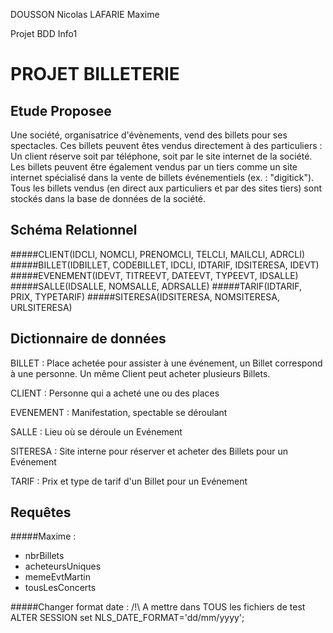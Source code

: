 DOUSSON Nicolas
LAFARIE Maxime

Projet BDD Info1

PROJET BILLETERIE
=================

## Etude Proposee ##

Une société, organisatrice d'évènements, vend des billets pour ses spectacles.
Ces billets peuvent êtes vendus directement à des particuliers :
Un client réserve soit par téléphone, soit par le site internet de la société.
Les billets peuvent être également vendus par un tiers comme un site internet 
spécialisé dans la vente de billets événementiels (ex. : "digitick").
Tous les billets vendus (en direct aux particuliers et par des sites tiers) sont
stockés dans la base de données de la société.

## Schéma Relationnel ##

#####CLIENT(IDCLI, NOMCLI, PRENOMCLI, TELCLI, MAILCLI, ADRCLI)
#####BILLET(IDBILLET, CODEBILLET, IDCLI, IDTARIF, IDSITERESA, IDEVT)
#####EVENEMENT(IDEVT, TITREEVT, DATEEVT, TYPEEVT, IDSALLE)
#####SALLE(IDSALLE, NOMSALLE, ADRSALLE)
#####TARIF(IDTARIF, PRIX, TYPETARIF)
#####SITERESA(IDSITERESA, NOMSITERESA, URLSITERESA)

## Dictionnaire de données ##

BILLET : Place achetée pour assister à une événement, un Billet correspond à une personne. Un même Client peut acheter plusieurs Billets.

CLIENT : Personne qui a acheté une ou des places

EVENEMENT : Manifestation, spectable se déroulant

SALLE : Lieu où se déroule un Evénement

SITERESA : Site interne pour réserver et acheter des Billets pour un Evénement

TARIF : Prix et type de tarif d'un Billet pour un Evénement


## Requêtes ##

#####Maxime :
- nbrBillets
- acheteursUniques
- memeEvtMartin
- tousLesConcerts


#####Changer format date :
/!\ A mettre dans TOUS les fichiers de test
ALTER SESSION set NLS_DATE_FORMAT='dd/mm/yyyy';
